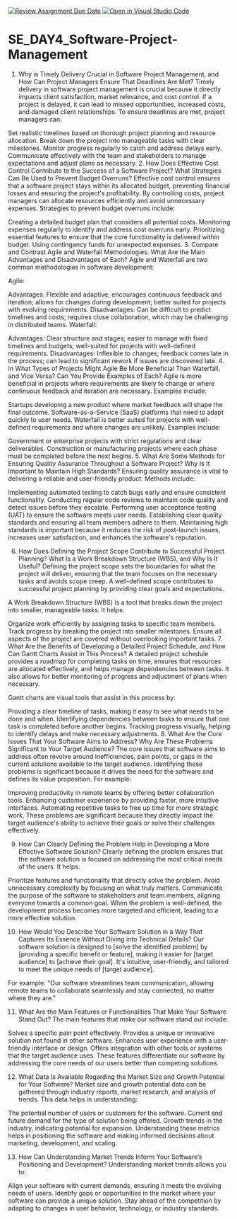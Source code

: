 [![Review Assignment Due Date](https://classroom.github.com/assets/deadline-readme-button-22041afd0340ce965d47ae6ef1cefeee28c7c493a6346c4f15d667ab976d596c.svg)](https://classroom.github.com/a/9pw6JKcu)
[![Open in Visual Studio Code](https://classroom.github.com/assets/open-in-vscode-2e0aaae1b6195c2367325f4f02e2d04e9abb55f0b24a779b69b11b9e10269abc.svg)](https://classroom.github.com/online_ide?assignment_repo_id=15681002&assignment_repo_type=AssignmentRepo)
# SE_DAY4_Software-Project-Management
1. Why is Timely Delivery Crucial in Software Project Management, and How Can Project Managers Ensure That Deadlines Are Met?
Timely delivery in software project management is crucial because it directly impacts client satisfaction, market relevance, and cost control. If a project is delayed, it can lead to missed opportunities, increased costs, and damaged client relationships. To ensure deadlines are met, project managers can:

Set realistic timelines based on thorough project planning and resource allocation.
Break down the project into manageable tasks with clear milestones.
Monitor progress regularly to catch and address delays early.
Communicate effectively with the team and stakeholders to manage expectations and adjust plans as necessary.
2. How Does Effective Cost Control Contribute to the Success of a Software Project? What Strategies Can Be Used to Prevent Budget Overruns?
Effective cost control ensures that a software project stays within its allocated budget, preventing financial losses and ensuring the project's profitability. By controlling costs, project managers can allocate resources efficiently and avoid unnecessary expenses. Strategies to prevent budget overruns include:

Creating a detailed budget plan that considers all potential costs.
Monitoring expenses regularly to identify and address cost overruns early.
Prioritizing essential features to ensure that the core functionality is delivered within budget.
Using contingency funds for unexpected expenses.
3. Compare and Contrast Agile and Waterfall Methodologies. What Are the Main Advantages and Disadvantages of Each?
Agile and Waterfall are two common methodologies in software development:

Agile:

Advantages: Flexible and adaptive; encourages continuous feedback and iteration; allows for changes during development; better suited for projects with evolving requirements.
Disadvantages: Can be difficult to predict timelines and costs; requires close collaboration, which may be challenging in distributed teams.
Waterfall:

Advantages: Clear structure and stages; easier to manage with fixed timelines and budgets; well-suited for projects with well-defined requirements.
Disadvantages: Inflexible to changes; feedback comes late in the process; can lead to significant rework if issues are discovered late.
4. In What Types of Projects Might Agile Be More Beneficial Than Waterfall, and Vice Versa? Can You Provide Examples of Each?
Agile is more beneficial in projects where requirements are likely to change or where continuous feedback and iteration are necessary. Examples include:

Startups developing a new product where market feedback will shape the final outcome.
Software-as-a-Service (SaaS) platforms that need to adapt quickly to user needs.
Waterfall is better suited for projects with well-defined requirements and where changes are unlikely. Examples include:

Government or enterprise projects with strict regulations and clear deliverables.
Construction or manufacturing projects where each phase must be completed before the next begins.
5. What Are Some Methods for Ensuring Quality Assurance Throughout a Software Project? Why Is It Important to Maintain High Standards?
Ensuring quality assurance is vital to delivering a reliable and user-friendly product. Methods include:

Implementing automated testing to catch bugs early and ensure consistent functionality.
Conducting regular code reviews to maintain code quality and detect issues before they escalate.
Performing user acceptance testing (UAT) to ensure the software meets user needs.
Establishing clear quality standards and ensuring all team members adhere to them.
Maintaining high standards is important because it reduces the risk of post-launch issues, increases user satisfaction, and enhances the software's reputation.

6. How Does Defining the Project Scope Contribute to Successful Project Planning? What Is a Work Breakdown Structure (WBS), and Why Is It Useful?
Defining the project scope sets the boundaries for what the project will deliver, ensuring that the team focuses on the necessary tasks and avoids scope creep. A well-defined scope contributes to successful project planning by providing clear goals and expectations.

A Work Breakdown Structure (WBS) is a tool that breaks down the project into smaller, manageable tasks. It helps:

Organize work efficiently by assigning tasks to specific team members.
Track progress by breaking the project into smaller milestones.
Ensure all aspects of the project are covered without overlooking important tasks.
7. What Are the Benefits of Developing a Detailed Project Schedule, and How Can Gantt Charts Assist in This Process?
A detailed project schedule provides a roadmap for completing tasks on time, ensures that resources are allocated effectively, and helps manage dependencies between tasks. It also allows for better monitoring of progress and adjustment of plans when necessary.

Gantt charts are visual tools that assist in this process by:

Providing a clear timeline of tasks, making it easy to see what needs to be done and when.
Identifying dependencies between tasks to ensure that one task is completed before another begins.
Tracking progress visually, helping to identify delays and make necessary adjustments.
8. What Are the Core Issues That Your Software Aims to Address? Why Are These Problems Significant to Your Target Audience?
The core issues that software aims to address often revolve around inefficiencies, pain points, or gaps in the current solutions available to the target audience. Identifying these problems is significant because it drives the need for the software and defines its value proposition. For example:

Improving productivity in remote teams by offering better collaboration tools.
Enhancing customer experience by providing faster, more intuitive interfaces.
Automating repetitive tasks to free up time for more strategic work.
These problems are significant because they directly impact the target audience's ability to achieve their goals or solve their challenges effectively.

9. How Can Clearly Defining the Problem Help in Developing a More Effective Software Solution?
Clearly defining the problem ensures that the software solution is focused on addressing the most critical needs of the users. It helps:

Prioritize features and functionality that directly solve the problem.
Avoid unnecessary complexity by focusing on what truly matters.
Communicate the purpose of the software to stakeholders and team members, aligning everyone towards a common goal.
When the problem is well-defined, the development process becomes more targeted and efficient, leading to a more effective solution.

10. How Would You Describe Your Software Solution in a Way That Captures Its Essence Without Diving into Technical Details?
Our software solution is designed to [solve the identified problem] by [providing a specific benefit or feature], making it easier for [target audience] to [achieve their goal]. It's intuitive, user-friendly, and tailored to meet the unique needs of [target audience].

For example: "Our software streamlines team communication, allowing remote teams to collaborate seamlessly and stay connected, no matter where they are."

11. What Are the Main Features or Functionalities That Make Your Software Stand Out?
The main features that make our software stand out include:

Solves a specific pain point effectively.
Provides a unique or innovative solution not found in other software.
Enhances user experience with a user-friendly interface or design.
Offers integration with other tools or systems that the target audience uses.
These features differentiate our software by addressing the core needs of our users better than competing solutions.

12. What Data Is Available Regarding the Market Size and Growth Potential for Your Software?
Market size and growth potential data can be gathered through industry reports, market research, and analysis of trends. This data helps in understanding:

The potential number of users or customers for the software.
Current and future demand for the type of solution being offered.
Growth trends in the industry, indicating potential for expansion.
Understanding these metrics helps in positioning the software and making informed decisions about marketing, development, and scaling.

13. How Can Understanding Market Trends Inform Your Software’s Positioning and Development?
Understanding market trends allows you to:

Align your software with current demands, ensuring it meets the evolving needs of users.
Identify gaps or opportunities in the market where your software can provide a unique solution.
Stay ahead of the competition by adapting to changes in user behavior, technology, or industry standards.
